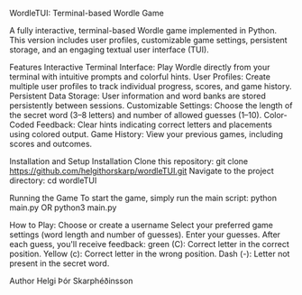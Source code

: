 WordleTUI: Terminal-based Wordle Game

A fully interactive, terminal-based Wordle game implemented in Python. This version includes user profiles, customizable game settings, persistent storage, and an engaging textual user interface (TUI).

Features
  Interactive Terminal Interface: Play Wordle directly from your terminal with intuitive prompts and colorful hints.
  User Profiles: Create multiple user profiles to track individual progress, scores, and game history.
  Persistent Data Storage: User information and word banks are stored persistently between sessions.
  Customizable Settings: Choose the length of the secret word (3–8 letters) and number of allowed guesses (1–10).
  Color-Coded Feedback: Clear hints indicating correct letters and placements using colored output.
  Game History: View your previous games, including scores and outcomes.

Installation and Setup
  Installation
  Clone this repository:
  git clone https://github.com/helgithorskarp/wordleTUI.git
  Navigate to the project directory:
  cd wordleTUI

  Running the Game
    To start the game, simply run the main script:
    python main.py 
    OR
    python3 main.py 


How to Play:
  Choose or create a username
  Select your preferred game settings (word length and number of guesses).
  Enter your guesses. After each guess, you'll receive feedback:
  green (C): Correct letter in the correct position.
  Yellow (c): Correct letter in the wrong position.
  Dash (-): Letter not present in the secret word.


Author
Helgi Þór Skarphéðinsson
